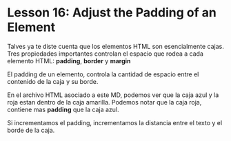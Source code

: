 # Lesson 16: Adjust the Padding of an Element

Talves ya te diste cuenta que los elementos HTML son esencialmente cajas.
Tres propiedades importantes controlan el espacio que rodea a cada elemento HTML: __padding__, __border__ y __margin__

El padding de un elemento, controla la cantidad de espacio entre el contenido de la caja y su borde.

En el archivo HTML asociado a este MD, podemos ver que la caja azul y la roja estan dentro de la caja amarilla. Podemos notar que la caja roja, contiene mas __padding__ que la caja azul.

Si incrementamos el padding, incrementamos la distancia entre el texto y el borde de la caja.
